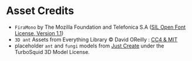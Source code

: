 # Asset Credits

* `FiraMono` by The Mozilla Foundation and Telefonica S.A ([SIL Open Font License, Version 1.1](fonts/FiraSans-LICENSE))
* `3D ant` Assets from Everything Library © David OReilly : [CC4 & MIT](https://www.davidoreilly.com/library)
* placeholder `ant` and `fungi` models from [Just Create](https://www.turbosquid.com/3d-models/3d-assets-tree-grass-rocks-1498368#) under the TurboSquid 3D Model License.

